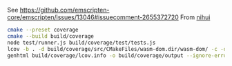 See https://github.com/emscripten-core/emscripten/issues/13046#issuecomment-2655372720
From [nihui](https://github.com/nihui)

```sh
cmake --preset coverage
cmake --build build/coverage
node test/runner.js build/coverage/test/tests.js
lcov -b . -d build/coverage/src/CMakeFiles/wasm-dom.dir/wasm-dom/ -c -o build/coverage/lcov.info --gcov-tool coverage/llvm-gcov --no-external --ignore-errors format
genhtml build/coverage/lcov.info -o build/coverage/output --ignore-errors inconsistent --ignore-errors category
```
